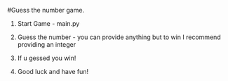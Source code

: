 #Guess the number game.

1) Start Game - main.py

2) Guess the number - you can provide anything but to win I recommend providing an integer

3) If u gessed you win!

4) Good luck and have fun! 
